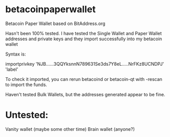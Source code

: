 betacoinpaperwallet
===================

Betacoin Paper Wallet based on BitAddress.org

Hasn't been 100% tested. I have tested the Single Wallet and Paper Wallet addresses and private keys and they import successfully into my betacoin wallet

Syntax is:

importprivkey 'NJB......3QQYksnnN789631Se3ds7Y8eL.....NrFKz8UCNDPJ' 'label'

To check it imported, you can rerun betacoind or betacoin-qt with -rescan to import the funds.

Haven't tested Bulk Wallets, but the addresses generated appear to be fine.

Untested:
=========

Vanity wallet (maybe some other time)
Brain wallet (anyone?)
